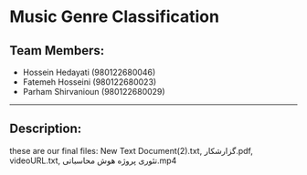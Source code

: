 # Music Genre Classification

## Team Members:
- Hossein Hedayati (980122680046)
- Fatemeh Hosseini (980122680023)
- Parham Shirvanioun (980122680029)
------------

## Description:
these are our final files:
New Text Document(2).txt, 
گزارشکار.pdf, 
videoURL.txt, 
تئوری پروژه هوش محاسباتی.mp4
